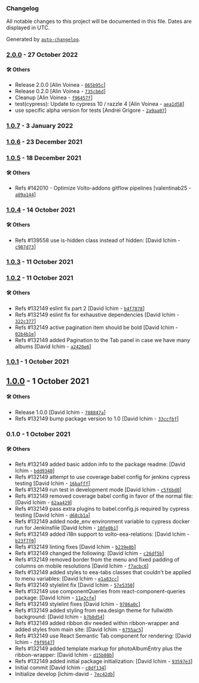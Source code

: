 ### Changelog

All notable changes to this project will be documented in this file. Dates are displayed in UTC.

Generated by [`auto-changelog`](https://github.com/CookPete/auto-changelog).

### [2.0.0](https://github.com/eea/volto-eea-relations/compare/1.0.7...2.0.0) - 27 October 2022

#### :hammer_and_wrench: Others

- Release 2.0.0 [Alin Voinea - [`865b95c`](https://github.com/eea/volto-eea-relations/commit/865b95c206ffee33041f302f4d13970f115c8851)]
- Release 0.2.0 [Alin Voinea - [`735cb6d`](https://github.com/eea/volto-eea-relations/commit/735cb6d8a361c7412b48d7d5c1edbe79a74d2378)]
- Cleanup [Alin Voinea - [`f96457f`](https://github.com/eea/volto-eea-relations/commit/f96457f3d5ae597a770e3574791f403ea94a6451)]
- test(cypress): Update to cypress 10 / razzle 4 [Alin Voinea - [`aea1d58`](https://github.com/eea/volto-eea-relations/commit/aea1d5870399c1d5c9fdd774f967e57cc2221bfa)]
- use specific alpha version for tests [Andrei Grigore - [`2a9aa07`](https://github.com/eea/volto-eea-relations/commit/2a9aa07ef0ded76d2f1b88e473a66cd90fc87271)]
### [1.0.7](https://github.com/eea/volto-eea-relations/compare/1.0.6...1.0.7) - 3 January 2022

### [1.0.6](https://github.com/eea/volto-eea-relations/compare/1.0.5...1.0.6) - 23 December 2021

### [1.0.5](https://github.com/eea/volto-eea-relations/compare/1.0.4...1.0.5) - 18 December 2021

#### :hammer_and_wrench: Others

- Refs #142010 - Optimize Volto-addons gitflow pipelines [valentinab25 - [`a89a144`](https://github.com/eea/volto-eea-relations/commit/a89a1448631096dd5271dc1df2966bdeec116266)]
### [1.0.4](https://github.com/eea/volto-eea-relations/compare/1.0.3...1.0.4) - 14 October 2021

#### :hammer_and_wrench: Others

- Refs #139558 use is-hidden class instead of hidden: [David Ichim - [`c987d73`](https://github.com/eea/volto-eea-relations/commit/c987d738203b817537974c365755619344f5c57b)]
### [1.0.3](https://github.com/eea/volto-eea-relations/compare/1.0.2...1.0.3) - 11 October 2021

### [1.0.2](https://github.com/eea/volto-eea-relations/compare/1.0.1...1.0.2) - 11 October 2021

#### :hammer_and_wrench: Others

- Refs #132149 eslint fix part 2 [David Ichim - [`b4f7878`](https://github.com/eea/volto-eea-relations/commit/b4f7878f3a8de3a2abba82026d15f5be45e50df6)]
- Refs #132149  eslint fix for exhaustive dependencies [David Ichim - [`322c377`](https://github.com/eea/volto-eea-relations/commit/322c377594365a675cef1d341954f2e5c9d3a17a)]
- Refs #132149 active pagination item should be bold [David Ichim - [`02b4b1e`](https://github.com/eea/volto-eea-relations/commit/02b4b1e1d9383c41f9b2778e2bbfc1f3e53b5198)]
- Refs #132149 added Pagination to the Tab panel in case we have many albums [David Ichim - [`a2420e6`](https://github.com/eea/volto-eea-relations/commit/a2420e646ae8f03698e67739b394c81444d891f7)]
### [1.0.1](https://github.com/eea/volto-eea-relations/compare/1.0.0...1.0.1) - 1 October 2021

## [1.0.0](https://github.com/eea/volto-eea-relations/compare/0.1.0...1.0.0) - 1 October 2021

#### :hammer_and_wrench: Others

- Release 1.0.0 [David Ichim - [`788847a`](https://github.com/eea/volto-eea-relations/commit/788847afd4419e366fc01fa4dcef1c31b842c9cb)]
- Refs #132149 bump package version to 1.0 [David Ichim - [`33ccfbf`](https://github.com/eea/volto-eea-relations/commit/33ccfbf10d092c7cdcf11663d5772e115ce9058e)]
### 0.1.0 - 1 October 2021

#### :hammer_and_wrench: Others

- Refs #132149 added basic addon info to the package readme: [David Ichim - [`bdd9340`](https://github.com/eea/volto-eea-relations/commit/bdd9340e1a1a1a0e660d3358ed32b4329002243b)]
- Refs #132149 attempt to use coverage babel config for jenkins cypress testing [David Ichim - [`16bafff`](https://github.com/eea/volto-eea-relations/commit/16bafff3ded6907fb9e7717c8c117bb854f6d098)]
- Refs #132149 run test in development mode [David Ichim - [`c5f6bd0`](https://github.com/eea/volto-eea-relations/commit/c5f6bd07b6d8b69c6be24a64bc5c2d791080dc94)]
- Refs #132149 removed coverage babel config in favor of the normal file: [David Ichim - [`62aa429`](https://github.com/eea/volto-eea-relations/commit/62aa42924e17a3d7222a0c5680450bf312c79aff)]
- Refs #132149 pass extra plugins to babel.config.js required by cypress testing [David Ichim - [`d68cb1a`](https://github.com/eea/volto-eea-relations/commit/d68cb1a810dadf3cf5515cd666ed992639714f6d)]
- Refs #132149 added node_env environment variable to cypress docker run for Jenkinsfile [David Ichim - [`10fe0b1`](https://github.com/eea/volto-eea-relations/commit/10fe0b146453d2a0ab4030bfcdd3616530c0cd2d)]
- Refs #132149 added i18n support to volto-eea-relations: [David Ichim - [`b23f7f0`](https://github.com/eea/volto-eea-relations/commit/b23f7f0b5ff6a130979ec508e05f54b7d6886c86)]
- Refs #132149 linting fixes [David Ichim - [`b239e8b`](https://github.com/eea/volto-eea-relations/commit/b239e8b9a3df095656ef85043b87bf88fd53bce8)]
- Refs #132149 changed the following: [David Ichim - [`c26df5b`](https://github.com/eea/volto-eea-relations/commit/c26df5b19283b21a18dc20634407466cf0bbdbde)]
- Refs #132149 removed border from the menu and fixed padding of columns on mobile resolutions [David Ichim - [`f7acbc6`](https://github.com/eea/volto-eea-relations/commit/f7acbc6423ba3193702b2a72c2a39e9eb72178dd)]
- Refs #132149 added styles to eea-tabs classes that couldn't be applied to menu variables: [David Ichim - [`e1a83cc`](https://github.com/eea/volto-eea-relations/commit/e1a83cc82cfb1cb8d5d81fab0bf5bf21f1ff765e)]
- Refs #132149 stylelint fix [David Ichim - [`57e5350`](https://github.com/eea/volto-eea-relations/commit/57e53507a3366e26c3185485b80d4659be3863fb)]
- Refs #132149 use  componentQueries from react-component-queries package: [David Ichim - [`11e2cfe`](https://github.com/eea/volto-eea-relations/commit/11e2cfe2aff7f9321752d4b415f03f574bed3d36)]
- Refs #132149 stylelint fixes [David Ichim - [`9786a0c`](https://github.com/eea/volto-eea-relations/commit/9786a0cf5a7a13d197825b15df4754b473ac274b)]
- Refs #132149 added styling from eea.design theme for fullwidth background: [David Ichim - [`b7b8d54`](https://github.com/eea/volto-eea-relations/commit/b7b8d54a481a216ee9be01ab1e34c41716bf4780)]
- Refs #132149 added ribbon div needed within ribbon-wrapper and added styles from main site: [David Ichim - [`6755ac5`](https://github.com/eea/volto-eea-relations/commit/6755ac537a6971e80193e4163f6240c38de7c49d)]
- Refs #132149 use React Semantic Tab component for rendering: [David Ichim - [`f9f9547`](https://github.com/eea/volto-eea-relations/commit/f9f954711d3d5b4f6d0d8a9b7e0dcd855de7eb4f)]
- Refs #132149 added template markup for photoAlbumEntry plus the ribbon-wrapper: [David Ichim - [`d15b08b`](https://github.com/eea/volto-eea-relations/commit/d15b08b17873cd045164ec4c9e0c0c95804df838)]
- Refs #132149 added initial package initialization: [David Ichim - [`93597e3`](https://github.com/eea/volto-eea-relations/commit/93597e3f7c40ff025ffb4c58aa1138e489fa8224)]
- Initial commit [David Ichim - [`c8df134`](https://github.com/eea/volto-eea-relations/commit/c8df1346bd98a140e20b63a701f51cbf6ab5d65d)]
- Initialize develop [ichim-david - [`7ec42db`](https://github.com/eea/volto-eea-relations/commit/7ec42dbebf38b895a56fd457983f2a7c5cdd8a5a)]
